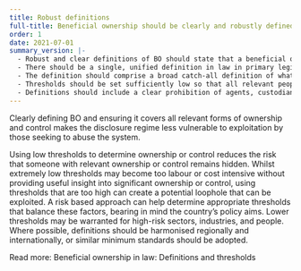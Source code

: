 ```yaml
---
title: Robust definitions
full-title: Beneficial ownership should be clearly and robustly defined in law, with sufficiently low thresholds set to ensure all relevant ownership and control interests are disclosed
order: 1
date: 2021-07-01
summary_version: |-
  - Robust and clear definitions of BO should state that a beneficial owner should be a natural person. Definitions should cover all relevant forms of ownership and control, specifying that ownership and control can be held both directly and indirectly.
  - There should be a single, unified definition in law in primary legislation, with additional secondary legislation referring to this definition.
  - The definition should comprise a broad catch-all definition of what constitutes BO, and this should be coupled with a non-exhaustive list of example ways in which BO can be held. 
  - Thresholds should be set sufficiently low so that all relevant people with BO and control interests are included in declarations. A risk based approach should be considered to set lower thresholds for particular sectors, industries, or people, depending on the policy objectives set.
  - Definitions should include a clear prohibition of agents, custodians, employees, intermediaries, or nominees acting on behalf of another person qualifying as a beneficial owner.
---
```


Clearly defining BO and ensuring it covers all relevant forms of ownership and control makes the disclosure regime less vulnerable to exploitation by those seeking to abuse the system.

Using low thresholds to determine ownership or control reduces the risk that someone with relevant ownership or control remains hidden. Whilst extremely low thresholds may become too labour or cost intensive without providing useful insight into significant ownership or control, using thresholds that are too high can create a potential loophole that can be exploited. A risk based approach can help determine appropriate thresholds that balance these factors, bearing in mind the country’s policy aims. Lower thresholds may be warranted for high-risk sectors, industries, and people. Where possible, definitions should be harmonised regionally and internationally, or similar minimum standards should be adopted.

Read more: Beneficial ownership in law: Definitions and thresholds
